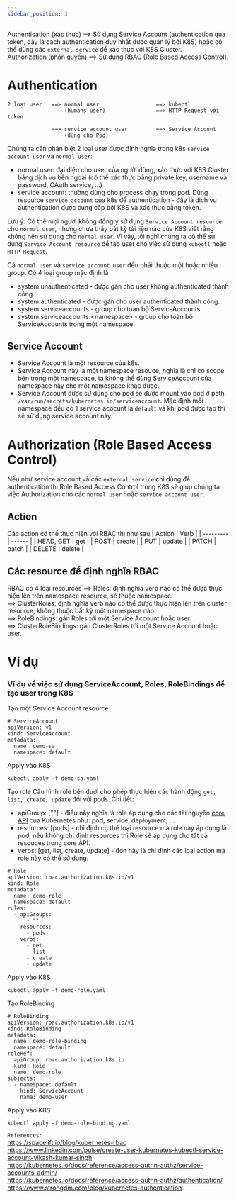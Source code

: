 ```yaml
---
sidebar_position: 3
---
```


Authentication (xác thực) ==> Sử dụng Service Account (authentication qua token, đây là cách authentication duy nhất được quản lý bởi K8S) hoặc có thể dùng các `external service` để xác thực với K8S Cluster.      
Authorization (phân quyền)  ==> Sử dụng RBAC (Role Based Access Control).        


# Authentication
```
2 loại user   ==> normal user                  ==> kubectl      
                  (humans user)                ==> HTTP Request với token    

              ==> service account user         ==> Service Account
                  (dùng cho Pod)      
```                          

Chúng ta cần phân biệt 2 loại user được định nghĩa trong k8s `service account user` và `normal user`:
- normal user: đại diện cho user của người dùng, xác thực với K8S Cluster bằng dịch vụ bên ngoài (có thể xác thực bằng private key, username và password, OAuth service, ...)
- service account: thường dùng cho process chạy trong pod. Dùng resource `service account` của k8s để authentication - đây là dịch vụ authentication được cung cấp bởi K8S và xác thực bằng token.

Lưu ý: Có thể mọi người không đồng ý sử dụng `Service Account resource` cho `normal user`, nhưng chưa thấy bất kỳ tài liệu nào của K8S viết rằng không nên sử dụng cho `normal user`. Vì vậy, tôi nghĩ chúng ta có thể sử dụng `Service Account resource` để tạo user cho việc sử dụng `kubectl` hoặc `HTTP Request`.

Cả `normal user` và `service account user` đều phải thuộc một hoặc nhiều group. Có 4 loại group mặc định là 
- system:unauthenticated - được gán cho user không authenticated thành công.
- system:authenticated - được gán cho user authenticated thành công.
- system:serviceaccounts - group cho toàn bộ ServiceAccounts.   
- system:serviceaccounts:\<namespace\>  - group cho toàn bộ ServiceAccounts trong một namespace.   


## Service Account
- Service Account là một resource của k8s.
- Service Account này là một namespace resouce, nghĩa là chỉ có scope bên trong một namespace, ta không thể dùng ServiceAccount của namespace này cho một namespace khác được.   
- Service Account được sử dụng cho pod sẽ được mount vào pod ở path `/var/run/secrets/kubernetes.io/serviceaccount`. Mặc định mỗi namespace đều có 1 service acocunt là `default` và khi pod được tạo thì sẽ sử dụng service account này.


# Authorization (Role Based Access Control)
Nếu như service account và các `external service` chỉ dùng để authentication thì Role Based Access Control trong K8S sẽ giúp chúng ta việc Authorization cho các `normal user` hoặc `service account user`.

## Action
Các action có thể thực hiện với RBAC thì như sau
| Action    | Verb   |
| --------- | ------ |
| HEAD, GET | get    |
| POST      | create |
| PUT       | update |
| PATCH     | patch  |
| DELETE    | delete |  

## Các resource để định nghĩa RBAC

RBAC có 4 loại resources ==> Roles: định nghĩa verb nào có thể được thực hiện lên trên namespace resource, sẽ thuộc namespace.     
                         ==> ClusterRoles: định nghĩa verb nào có thể được thực hiện lên trên cluster resource, không thuộc bất kỳ một namespace nào.    
                         ==> RoleBindings: gán Roles tới một Service Account hoặc user.   
                         ==> ClusterRoleBindings: gán ClusterRoles tới một Service Account hoặc user.     

# Ví dụ
### Ví dụ về việc sử dụng ServiceAccount, Roles, RoleBindings để tạo user trong K8S
Tạo một Service Account resource 
```
# ServiceAccount
apiVersion: v1
kind: ServiceAccount
metadata:
  name: demo-sa
  namespace: default
```
Apply vào K8S
```
kubectl apply -f demo-sa.yaml
```


Tạo role
Cấu hình role bên dưới cho phép thực hiện các hành động `get, list, create, update` đối với pods.
Chi tiết:
- apiGroup: [""] - điều này nghĩa là role áp dụng cho các tài nguyên [core API](https://miro.medium.com/v2/resize:fit:1400/1*IqxBLalz8WP4ZJBM8uyx9g.png) của Kubernetes như: pod, service, deployment, ...
- resources: [pods] - chỉ định cụ thể loại resource mà role này áp dụng là pod, nếu không chỉ định resources thì Role sẽ áp dụng cho tất cả resouces trong core API.
- verbs: [get, list, create, update] - đơn này là chỉ định các loại action mà role này có thể sử dụng.
```
# Role
apiVersion: rbac.authorization.k8s.io/v1
kind: Role
metadata:
  name: demo-role
  namespace: default
rules:
  - apiGroups:
      - ""
    resources:
      - pods
    verbs:
      - get
      - list
      - create
      - update
```
Apply vào K8S
```
kubectl apply -f demo-role.yaml
```


Tạo RoleBinding
```
# RoleBinding
apiVersion: rbac.authorization.k8s.io/v1
kind: RoleBinding
metadata:
  name: demo-role-binding
  namespace: default
roleRef:
  apiGroup: rbac.authorization.k8s.io
  kind: Role
  name: demo-role
subjects:
  - namespace: default
    kind: ServiceAccount
    name: demo-user

```
Apply vào K8S
```
kubectl apply -f demo-role-binding.yaml
```


`References:`    
https://spacelift.io/blog/kubernetes-rbac       
https://www.linkedin.com/pulse/create-user-kubernetes-kubectl-service-account-vikash-kumar-singh       
https://kubernetes.io/docs/reference/access-authn-authz/service-accounts-admin/      
https://kubernetes.io/docs/reference/access-authn-authz/authentication/      
https://www.strongdm.com/blog/kubernetes-authentication    




























